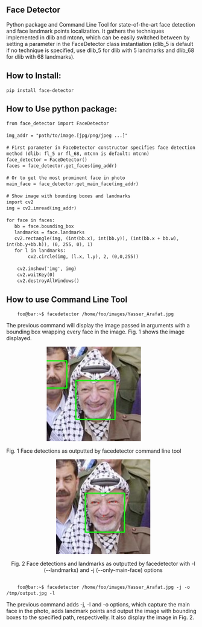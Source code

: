 ## Face Detector

Python package and Command Line Tool for state-of-the-art face detection and face
landmark points localization. It gathers the techniques implemented in dlib and
mtcnn, which can be easily switched between by setting a parameter in the
FaceDetector class instantiation (dlib\_5 is default if no technique is
specified, use dlib\_5 for dlib with 5 landmarks and dlib\_68 for dlib with 68
landmarks).

## How to Install:

    pip install face-detector

## How to Use python package:

    from face_detector import FaceDetector

    img_addr = "path/to/image.[jpg/png/jpeg ...]"

    # First parameter in FaceDetector constructor specifies face detection method (dlib: fl_5 or fl_68, mtcnn is default: mtcnn)
    face_detector = FaceDetector()
    faces = face_detector.get_faces(img_addr)

    # Or to get the most prominent face in photo
    main_face = face_detector.get_main_face(img_addr)

    # Show image with bounding boxes and landmarks
    import cv2
    img = cv2.imread(img_addr)

    for face in faces:
       bb = face.bounding_box
       landmarks = face.landmarks
       cv2.rectangle(img, (int(bb.x), int(bb.y)), (int(bb.x + bb.w), int(bb.y+bb.h)), (0, 255, 0), 1)
       for l in landmarks:
            cv2.circle(img, (l.x, l.y), 2, (0,0,255))

        cv2.imshow('img', img)
        cv2.waitKey(0)
        cv2.destroyAllWindows()

## How to use Command Line Tool

```console
    foo@bar:~$ facedetector /home/foo/images/Yasser_Arafat.jpg
```
The previous command will display the image passed in arguments with a bounding box wrapping every face in the image. Fig. 1 shows the image displayed.

<div align='left' style="display:inline-block; text-align:center; word-wrap: break-word;">
<img src='https://raw.githubusercontent.com/roj4s/face_detector/master/samples/Yasser_Arafat_2_faces.jpg' /> <p>Fig. 1 Face detections as outputted by facedetector command line tool</p>
</div>

<!--
<div align='left' style="margin-left:10px; display:inline-block; text-align:center; word-wrap: break-word;">
<img  src='samples/Yasser_Arafat_main_face.jpg'/> <p>Fig. 3 Main face in photo, outputted by facedetector using -j option</p>
</div>
-->
<div align='left' style="margin-left:10px; display:inline-block; text-align:center; word-wrap: break-word;">
<img  src='https://raw.githubusercontent.com/roj4s/face_detector/master/samples/Yasser_Arafat_landmarks.jpg'/> <p>Fig. 2 Face detections and landmarks as outputted by facedetector with -l (--landmarks) and -j (--only-main-face) options</p>
</div>


```console
    foo@bar:~$ facedetector /home/foo/images/Yasser_Arafat.jpg -j -o /tmp/output.jpg -l
```
The previous command adds -j, -l and -o options, which capture the main
face in the photo, adds landmark points and output the image with bounding boxes to the
specified path, respectivelly. It also display the image in Fig. 2.


<!--
[//]: <> - From Github:
[//]: <>    - Clone this repository
[//]: <>    - Install dependencies in requirements.txt:
[//]: <>        - pip install -r requirements.txt
[//]: <>    - You might need to install zlib and link it to /usr/lib/x86_64-linux-gnu/libz.so:
[//]: <>        ```console
[//]: <>         foo@bar:~/face_detector$ tar xzvf data/zlib-1.2.9.tar.gz
[//]: <>         foo@bar:~/face_detector$ cd data/zlib
[//]: <>         foo@bar:~/face_detector/data/zlib$ sudo ./configure && make && make install
[//]: <>         foo@bar:~/face_detector/data/zlib$ ln -s /lib/x86_64-linux-gnu/libz.so.1.2.8 /usr/lib/x86_64-linux-gnu/libz.so
[//]: <>        ```
-->
